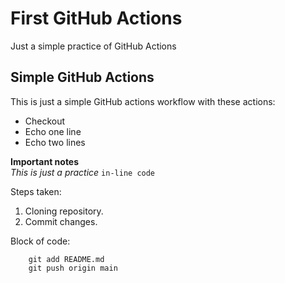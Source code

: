 # First GitHub Actions
Just a simple practice of GitHub Actions

## Simple GitHub Actions
This is just a simple GitHub actions workflow with these actions:
- Checkout
- Echo one line
- Echo two lines

**Important notes** </br>
*This is just a practice* `in-line code`

Steps taken:
1. Cloning repository.
2. Commit changes.

Block of code:
``` git clone
    git add README.md
    git push origin main
```


